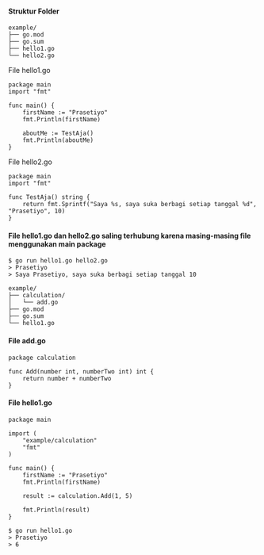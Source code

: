 #### Struktur Folder

```
example/
├── go.mod
├── go.sum
├── hello1.go
└── hello2.go
```

File hello1.go
``` golang
package main
import "fmt"

func main() {
	firstName := "Prasetiyo"
	fmt.Println(firstName)

	aboutMe := TestAja()
	fmt.Println(aboutMe)
}
```

File hello2.go
``` golang
package main
import "fmt"

func TestAja() string {
	return fmt.Sprintf("Saya %s, saya suka berbagi setiap tanggal %d", "Prasetiyo", 10)
}
```
#### File hello1.go dan hello2.go saling terhubung karena masing-masing file menggunakan main package
```
$ go run hello1.go hello2.go
> Prasetiyo
> Saya Prasetiyo, saya suka berbagi setiap tanggal 10
```

```
example/
├── calculation/
│   └── add.go
├── go.mod
├── go.sum
└── hello1.go
```

#### File add.go
``` golang
package calculation

func Add(number int, numberTwo int) int {
	return number + numberTwo
}
```

#### File hello1.go
``` golang
package main

import (
	"example/calculation"
	"fmt"
)

func main() {
	firstName := "Prasetiyo"
	fmt.Println(firstName)

	result := calculation.Add(1, 5)

	fmt.Println(result)
}
```

```
$ go run hello1.go
> Prasetiyo
> 6
```
